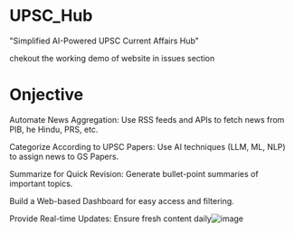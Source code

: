 # UPSC_Hub
 "Simplified AI-Powered UPSC Current Affairs Hub"
 
 chekout the working demo of website in issues section
# Onjective
Automate News Aggregation: Use RSS feeds and APIs to fetch news from PIB, he Hindu, PRS, etc.

Categorize According to UPSC Papers: Use AI techniques (LLM, ML, NLP) to assign news to GS Papers.

Summarize for Quick Revision: Generate bullet-point summaries of important topics.

Build a Web-based Dashboard for easy access and filtering. 

Provide Real-time Updates: Ensure fresh content daily![image](https://github.com/user-attachments/assets/59ae83f3-63f4-4364-8116-84a5339f9b7e)
